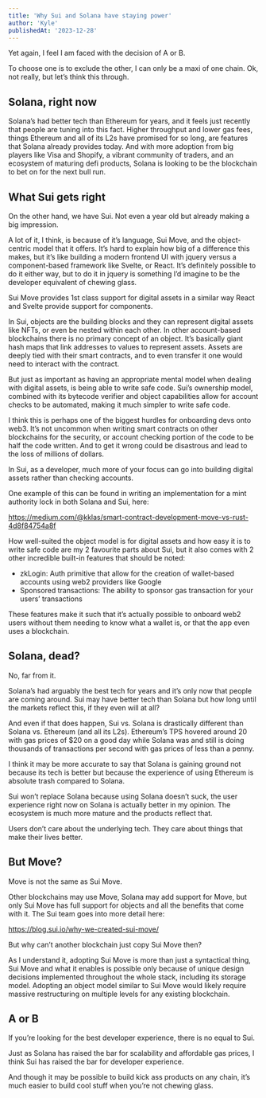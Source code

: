 ```yaml
---
title: 'Why Sui and Solana have staying power'
author: 'Kyle'
publishedAt: '2023-12-28'
---
```


Yet again, I feel I am faced with the decision of A or B.

To choose one is to exclude the other, I can only be a maxi of one chain. Ok, not really, but let’s think this through.

## Solana, right now

Solana’s had better tech than Ethereum for years, and it feels just recently that people are tuning into this fact. Higher throughput and lower gas fees, things Ethereum and all of its L2s have promised for so long, are features that Solana already provides today. And with more adoption from big players like Visa and Shopify, a vibrant community of traders, and an ecosystem of maturing defi products, Solana is looking to be the blockchain to bet on for the next bull run.

## What Sui gets right

On the other hand, we have Sui. Not even a year old but already making a big impression.

A lot of it, I think, is because of it’s language, Sui Move, and the object-centric model that it offers. It’s hard to explain how big of a difference this makes, but it’s like building a modern frontend UI with jquery versus a component-based framework like Svelte, or React. It’s definitely possible to do it either way, but to do it in jquery is something I’d imagine to be the developer equivalent of chewing glass.

Sui Move provides 1st class support for digital assets in a similar way React and Svelte provide support for components.

In Sui, objects are the building blocks and they can represent digital assets like NFTs, or even be nested within each other. In other account-based blockchains there is no primary concept of an object. It’s basically giant hash maps that link addresses to values to represent assets. Assets are deeply tied with their smart contracts, and to even transfer it one would need to interact with the contract.

But just as important as having an appropriate mental model when dealing with digital assets, is being able to write safe code. Sui’s ownership model, combined with its bytecode verifier and object capabilities allow for account checks to be automated, making it much simpler to write safe code.

I think this is perhaps one of the biggest hurdles for onboarding devs onto web3. It’s not uncommon when writing smart contracts on other blockchains for the security, or account checking portion of the code to be half the code written. And to get it wrong could be disastrous and lead to the loss of millions of dollars.

In Sui, as a developer, much more of your focus can go into building digital assets rather than checking accounts.

One example of this can be found in writing an implementation for a mint authority lock in both Solana and Sui, here:

https://medium.com/@kklas/smart-contract-development-move-vs-rust-4d8f84754a8f

How well-suited the object model is for digital assets and how easy it is to write safe code are my 2 favourite parts about Sui, but it also comes with 2 other incredible built-in features that should be noted:

- zkLogin: Auth primitive that allow for the creation of wallet-based accounts using web2 providers like Google
- Sponsored transactions: The ability to sponsor gas transaction for your users’ transactions

These features make it such that it’s actually possible to onboard web2 users without them needing to know what a wallet is, or that the app even uses a blockchain.

## Solana, dead?

No, far from it.

Solana’s had arguably the best tech for years and it’s only now that people are coming around. Sui may have better tech than Solana but how long until the markets reflect this, if they even will at all?

And even if that does happen, Sui vs. Solana is drastically different than Solana vs. Ethereum (and all its L2s). Ethereum’s TPS hovered around 20 with gas prices of $20 on a good day while Solana was and still is doing thousands of transactions per second with gas prices of less than a penny.

I think it may be more accurate to say that Solana is gaining ground not because its tech is better but because the experience of using Ethereum is absolute trash compared to Solana.

Sui won’t replace Solana because using Solana doesn’t suck, the user experience right now on Solana is actually better in my opinion. The ecosystem is much more mature and the products reflect that.

Users don’t care about the underlying tech. They care about things that make their lives better.

## But Move?

Move is not the same as Sui Move.

Other blockchains may use Move, Solana may add support for Move, but only Sui Move has full support for objects and all the benefits that come with it. The Sui team goes into more detail here:

https://blog.sui.io/why-we-created-sui-move/

But why can’t another blockchain just copy Sui Move then?

As I understand it, adopting Sui Move is more than just a syntactical thing, Sui Move and what it enables is possible only because of unique design decisions implemented throughout the whole stack, including its storage model. Adopting an object model similar to Sui Move would likely require massive restructuring on multiple levels for any existing blockchain.

## A or B

If you’re looking for the best developer experience, there is no equal to Sui.

Just as Solana has raised the bar for scalability and affordable gas prices, I think Sui has raised the bar for developer experience.

And though it may be possible to build kick ass products on any chain, it’s much easier to build cool stuff when you’re not chewing glass.
